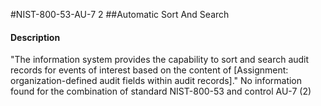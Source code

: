 #NIST-800-53-AU-7 2
##Automatic Sort And Search
#### Description
"The information system provides the capability to sort and search audit records for events of interest based on the content of [Assignment: organization-defined audit fields within audit records]."
No information found for the combination of standard NIST-800-53 and control AU-7 (2)
